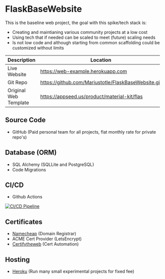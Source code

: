 # FlaskBaseWebsite
This is the baseline web project, the goal with this spike/tech stack is:
- Creating and maintianing various community projects at a low cost
- Using tech that if needed can be scaled to meet (future) scaling needs
- Is not low code and although starting from common scaffolding could be customized without limits

Description | Location
------------- | -------------
Live Website | https://web-example.herokuapp.com
Git Repo | https://github.com/Mariustotle/FlaskBaseWebsite.git
Original Web Template | https://appseed.us/product/material-kit/flas

## Source Code
- GitHub (Paid personal team for all projects, flat monthly rate for private repo's)

## Database (ORM)
- SQL Alchemy (SQLLite and PostgreSQL)
- Code Migrations

## CI/CD
- Github Actions


[![CI/CD Pipeline](https://github.com/Mariustotle/FlaskBaseWebsite/actions/workflows/deploy-on-change.yml/badge.svg)](https://github.com/Mariustotle/FlaskBaseWebsite/actions/workflows/deploy-on-change.yml)

## Certificates
- [Namecheap](https://www.namecheap.com) (Domain Registrar)
- ACME Cert Provider (LetsEncrypt)
- [Certifytheweb](https://certifytheweb.com) (Cert Automation)

## Hosting
- [Heroku](https://dashboard.heroku.com) (Run many small experimental projects for fixed fee)




